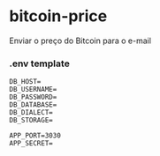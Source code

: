 # bitcoin-price

Enviar o preço do Bitcoin para o e-mail

### .env template

```.env
DB_HOST=
DB_USERNAME=
DB_PASSWORD=
DB_DATABASE=
DB_DIALECT=
DB_STORAGE=

APP_PORT=3030
APP_SECRET=
```
